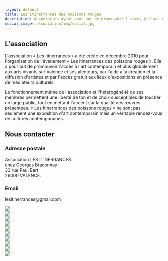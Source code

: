 ```yaml
---
layout: default
title: Les itinerrances des poissons rouges
description: Association ayant pour but de promouvoir l'accès à l'art contemporain et plus globalement aux arts vivants sur Valence et ses alentours.
social_image: association/img/social.jpg
---
```


<div class="card">
  <div class="association">
    <div>
      <h2>L'association</h2>
      <p>
        L'association « Les Itinerrances » a été créée en décembre 2010 pour l'organisation de l'événement « Les itinerrances des poissons rouges ». Elle a pour but de promouvoir l'accès à l'art contemporain et plus globalement aux arts vivants sur Valence et ses alentours, par l'aide à la création et la diffusion d'artistes et par l'accès gratuit aux lieux d'expositions en présence de médiateurs culturels.
      </p>
      <p>
        Le fonctionnement même de l'association et l'hétérogénéité de ses membres permettent une liberté de ton et de choix susceptibles de toucher un large public, tout en mettant l'accent sur la qualité des œuvres présentées. « Les Itinerrances des poissons rouges » ne sont pas seulement une exposition d'art contemporain mais un véritable rendez-vous de cultures contemporaines.
      </p>
    </div>
    <div>
      <h2>Nous contacter</h2>
      <h3>Adresse postale</h3>
      <p>
        Association LES ITINERRANCES<br />
        chez Georges Braconnay<br />
        33 rue Paul Bert<br />
        26000 VALENCE.
      </p>
      <h3>Email</h3>
      <p>
        &#108;&#101;&#115;&#105;&#116;&#105;&#110;&#101;&#114;&#114;&#097;&#110;&#099;&#101;&#115;&#064;&#103;&#109;&#097;&#105;&#108;&#046;&#099;&#111;&#109;
      </p>
    </div>
  </div>
</div>

<div class="masonry">
  <div class="masonry__item"><img src="home/img/baleine.jpg"></div>
  <div class="masonry__item"><img src="home/img/poisson.jpg"></div>
  <div class="masonry__item"><img src="home/img/beau-garage.jpg"></div>
  <div class="masonry__item"><img src="home/img/cadres.jpg"></div>
  <div class="masonry__item"><img src="home/img/affiche-2017.jpg"></div>
  <div class="masonry__item"><img src="home/img/nature.jpg"></div>
  <div class="masonry__item"><img src="home/img/tabula.jpg"></div>
  <div class="masonry__item"><img src="home/img/people.jpg"></div>
  <div class="masonry__item"><img src="home/img/people-2.jpg"></div>
  <div class="masonry__item"><img src="home/img/black.jpg"></div>
</div>
